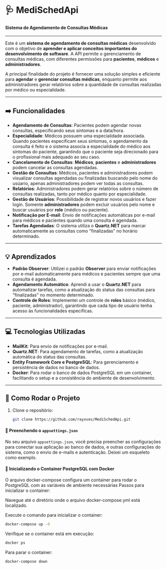 # :stethoscope: **MediSchedApi**

#### Sistema de Agendamento de Consultas Médicas

---

Este é um **sistema de agendamento de consultas médicas** desenvolvido com o objetivo de **aprender e aplicar conceitos importantes do desenvolvimento de software**. A API permite o gerenciamento de consultas médicas, com diferentes permissões para **pacientes**, **médicos** e **administradores**.

A principal finalidade do projeto é fornecer uma solução simples e eficiente para **agendar** e **gerenciar consultas médicas**, enquanto permite aos administradores gerar relatórios sobre a quantidade de consultas realizadas por médico ou especialidade.

---

## :arrow_right: **Funcionalidades**

- **Agendamento de Consultas**: Pacientes podem agendar novas consultas, especificando seus sintomas e a data/hora.
- **Especialidade**: Médicos possuem uma especialidade associada. Quando pacientes especificam seus sintomas, o agendamento da consulta é feito e o sistema associa a especialidade do médico aos sintomas do paciente, garantindo que o paciente seja direcionado para o profissional mais adequado ao seu caso.
- **Cancelamento de Consultas**: **Médicos**, **pacientes** e **administradores** podem cancelar as consultas agendadas.
- **Gestão de Consultas**: Médicos, pacientes e administradores podem visualizar consultas agendadas ou finalizadas buscando pelo nome do usúario, apenas administradores podem ver todas as consultas.
- **Relatórios**: Administradores podem gerar relatórios sobre o número de consultas realizadas, tanto por médico quanto por especialidade.
- **Gestão de Usuários**: Possibilidade de registrar novos usuários e fazer login. Somente **administradores** podem excluir usuários pelo nome e buscar usuários por **role** (médico ou paciente).
- **Notificação por E-mail**: Envio de notificações automáticas por e-mail para médicos e pacientes quando uma consulta é agendada.
- **Tarefas Agendadas**: O sistema utiliza o **Quartz.NET** para marcar automaticamente as consultas como "finalizadas" no horário determinado.

---

## :bulb: **Aprendizados**

- **Padrão Observer**: Utilizei o padrão **Observer** para enviar notificações por e-mail automaticamente para médicos e pacientes sempre que uma consulta é agendada.
- **Agendamento Automático**: Aprendi a usar o **Quartz.NET** para automatizar tarefas, como a atualização do status das consultas para "finalizadas" no momento determinado.
- **Controle de Roles**: Implementei um controle de **roles** básico (médico, paciente, administrador), garantindo que cada tipo de usuário tenha acesso às funcionalidades específicas.

---

## :computer: **Tecnologias Utilizadas**

- **MailKit**: Para envio de notificações por e-mail.
- **Quartz.NET**: Para agendamento de tarefas, como a atualização automática do status das consultas.
- **Entity Framework Core e PostgreSQL**: Para gerenciamento e persistência de dados no banco de dados.
- **Docker**: Para rodar o banco de dados PostgreSQL em um container, facilitando o setup e a consistência do ambiente de desenvolvimento.
---

## :bookmark_tabs: **Como Rodar o Projeto**

1. Clone o repositório:
   ```bash
   git clone https://github.com/rayxves/MediSchedApi.git
   ```
   
#### :memo: **Preenchendo o `appsettings.json`**

No seu arquivo `appsettings.json`, você precisa preencher as configurações para conectar sua aplicação ao banco de dados, e outras configurações do sistema, como o envio de e-mails e autenticação. Deixei um esqueleto como exemplo.

#### :whale: Inicializando o Container PostgreSQL com Docker

O arquivo docker-compose configura um container para rodar o PostgreSQL com as variáveis de ambiente necessárias
Passos para inicializar o container:

<p>Navegue até o diretório onde o arquivo docker-compose.yml está localizado.</p>

<p>Execute o comando para inicializar o container:</p>

```bash
docker-compose up -d
```
Verifique se o container está em execução:

```bash
docker ps
```

Para parar o container:

```bash
docker-compose down
```
